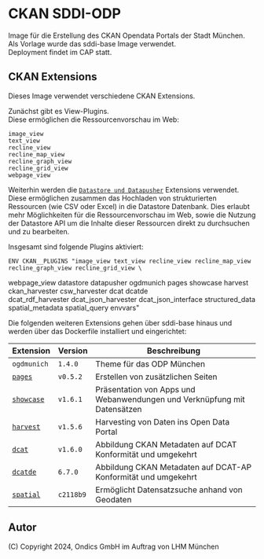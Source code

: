 CKAN SDDI-ODP
=========

Image für die Erstellung des CKAN Opendata Portals der Stadt München.  
Als Vorlage wurde das sddi-base Image verwendet.  
Deployment findet im CAP statt.  

## CKAN Extensions

Dieses Image verwendet verschiedene CKAN Extensions.  

Zunächst gibt es View-Plugins.  
Diese ermöglichen die Ressourcenvorschau im Web:  
    
    image_view  
    text_view  
    recline_view  
    recline_map_view  
    recline_graph_view  
    recline_grid_view  
    webpage_view  

Weiterhin werden die [`Datastore und Datapusher`](https://docs.ckan.org/en/2.9/maintaining/datastore.html) Extensions verwendet.  
Diese ermöglichen zusammen das Hochladen von strukturierten Ressourcen (wie CSV oder Excel) in die Datastore Datenbank. Dies erlaubt mehr Möglichkeiten für die Ressourcenvorschau im Web, sowie die Nutzung der Datastore API um die Inhalte dieser Ressourcen direkt zu durchsuchen und zu bearbeiten.  

Insgesamt sind folgende Plugins aktiviert:  

    ENV CKAN__PLUGINS "image_view text_view recline_view recline_map_view recline_graph_view recline_grid_view \
  webpage_view datastore datapusher ogdmunich pages showcase harvest ckan_harvester csw_harvester dcat dcatde \
  dcat_rdf_harvester dcat_json_harvester dcat_json_interface structured_data \
  spatial_metadata spatial_query envvars"

Die folgenden weiteren Extensions gehen über sddi-base hinaus und werden über das Dockerfile installiert und eingerichtet:  

| Extension | Version | Beschreibung |
|---|---|---|
|`ogdmunich` | `1.4.0` | Theme für das ODP München |
| [`pages`](https://github.com/ckan/ckanext-pages) | `v0.5.2` | Erstellen von zusätzlichen Seiten |
| [`showcase`](https://github.com/ckan/ckanext-showcase) |  `v1.6.1` | Präsentation von Apps und Webanwendungen und Verknüpfung mit Datensätzen |
| [`harvest`](https://github.com/ckan/ckanext-harvest) | `v1.5.6` | Harvesting von Daten ins Open Data Portal |
| [`dcat`](https://github.com/ckan/ckanext-dcat) | `v1.6.0` | Abbildung CKAN Metadaten auf DCAT Konformität und umgekehrt |
| [`dcatde`](https://github.com/GovDataOfficial/ckanext-dcatde) | `6.7.0` | Abbildung CKAN Metadaten auf DCAT-AP Konformität und umgekehrt |
| [`spatial`](https://github.com/MarijaKnezevic/ckanext-spatial) | `c2118b9` | Ermöglicht Datensatzsuche anhand von Geodaten |

## Autor

(C) Copyright 2024, Ondics GmbH im Auftrag von LHM München